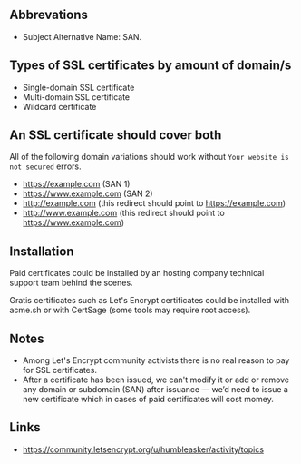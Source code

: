 ## Abbrevations

* Subject Alternative Name: SAN.

## Types of SSL certificates by amount of domain/s

* Single-domain SSL certificate
* Multi-domain SSL certificate
* Wildcard certificate

##  An SSL certificate should cover both 

All of the following domain variations should work without `Your website is not secured` errors.

* https://example.com (SAN 1)
* https://www.example.com (SAN 2)
* http://example.com (this redirect should point to https://example.com)
* http://www.example.com (this redirect should point to https://www.example.com)

## Installation

Paid certificates could be installed by an hosting company technical support team behind the scenes.

Gratis certificates such as Let's Encrypt certificates could be installed with acme.sh or with CertSage (some tools may require root access).

## Notes

* Among Let's Encrypt community activists there is no real reason to pay for SSL certificates.
* After a certificate has been issued, we can't modify it or add or remove any domain or subdomain (SAN) after issuance — we’d need to issue a new certificate which in cases of paid certificates will cost momey.

## Links

* https://community.letsencrypt.org/u/humbleasker/activity/topics
